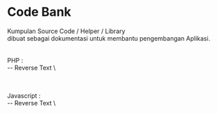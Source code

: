# Code Bank
Kumpulan Source Code / Helper / Library\
dibuat sebagai dokumentasi untuk membantu pengembangan Aplikasi.\
\
\
PHP :\
-- Reverse Text \

\
\
Javascript :\
-- Reverse Text \
